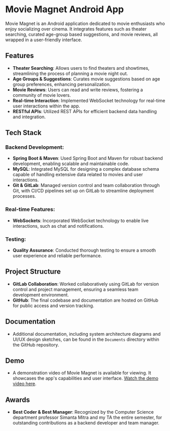 # Movie Magnet Android App

Movie Magnet is an Android application dedicated to movie enthusiasts who enjoy socializing over cinema. It integrates features such as theater searching, curated age-group based suggestions, and movie reviews, all wrapped in a user-friendly interface.

## Features

- **Theater Searching**: Allows users to find theaters and showtimes, streamlining the process of planning a movie night out.
- **Age Groups & Suggestions**: Curates movie suggestions based on age group preferences, enhancing personalization.
- **Movie Reviews**: Users can read and write reviews, fostering a community of movie lovers.
- **Real-time Interaction**: Implemented WebSocket technology for real-time user interactions within the app.
- **RESTful APIs**: Utilized REST APIs for efficient backend data handling and integration.

## Tech Stack

### Backend Development:

- **Spring Boot & Maven**: Used Spring Boot and Maven for robust backend development, enabling scalable and maintainable code.
- **MySQL**: Integrated MySQL for designing a complex database schema capable of handling extensive data related to movies and user interactions.
- **Git & GitLab**: Managed version control and team collaboration through Git, with CI/CD pipelines set up on GitLab to streamline deployment processes.

### Real-time Features:

- **WebSockets**: Incorporated WebSocket technology to enable live interactions, such as chat and notifications.

### Testing:

- **Quality Assurance**: Conducted thorough testing to ensure a smooth user experience and reliable performance.

## Project Structure

- **GitLab Collaboration**: Worked collaboratively using GitLab for version control and project management, ensuring a seamless team development environment.
- **GitHub**: The final codebase and documentation are hosted on GitHub for public access and version tracking.

## Documentation

- Additional documentation, including system architecture diagrams and UI/UX design sketches, can be found in the `Documents` directory within the GitHub repository.

## Demo

- A demonstration video of Movie Magnet is available for viewing. It showcases the app's capabilities and user interface. [Watch the demo video here](https://www.youtube.com/watch?v=UgWozo1h0V0).

## Awards

- **Best Coder & Best Manager**: Recognized by the Computer Science department professor Simanta Mitra and my TA the entire semester, for outstanding contributions as a backend developer and team manager.
